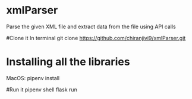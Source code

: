 # xmlParser
Parse the given XML file and extract data from the file using API calls

#Clone it
In terminal
git clone https://github.com/chiranjivi9/xmlParser.git

# Installing all the libraries

MacOS:
  pipenv install

#Run it
pipenv shell
flask run
